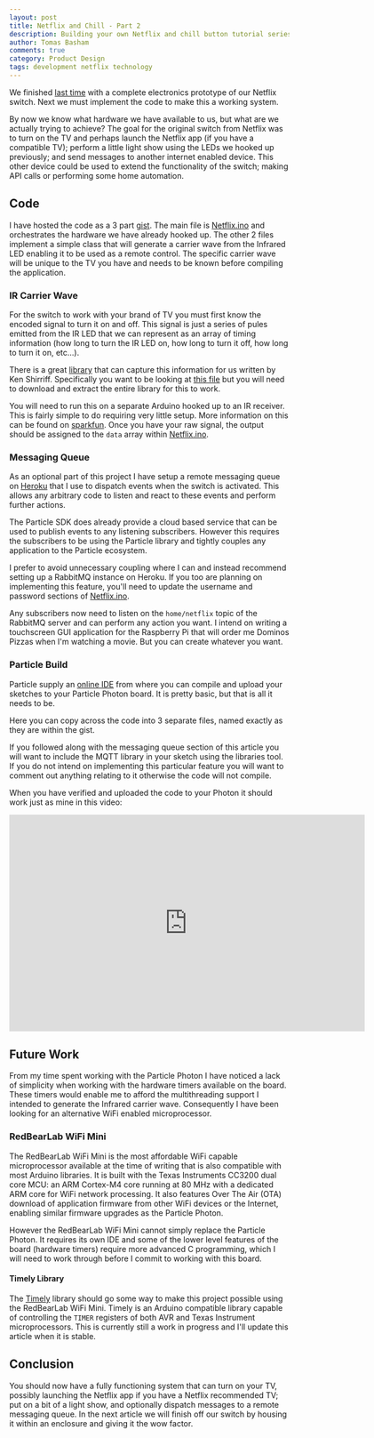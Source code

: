 ```yaml
---
layout: post
title: Netflix and Chill - Part 2
description: Building your own Netflix and chill button tutorial series continuing with the code.
author: Tomas Basham
comments: true
category: Product Design
tags: development netflix technology
---
```

We finished [last time](/product%20design/2016/05/12/netflix-and-chill.html)
with a complete electronics prototype of our Netflix switch. Next we must
implement the code to make this a working system.

By now we know what hardware we have available to us, but what are we actually
trying to achieve? The goal for the original switch from Netflix was to turn on
the TV and perhaps launch the Netflix app (if you have a compatible TV);
perform a little light show using the LEDs we hooked up previously; and send
messages to another internet enabled device. This other device could be used to
extend the functionality of the switch; making API calls or performing some
home automation.

## Code

I have hosted the code as a 3 part
[gist](https://gist.github.com/tomasbasham/660c84c97bda9d8acb116062c2f56ae2).
The main file is
[Netflix.ino](https://gist.github.com/tomasbasham/660c84c97bda9d8acb116062c2f56ae2#file-netflix-ino)
and orchestrates the hardware we have already hooked up. The other 2 files
implement a simple class that will generate a carrier wave from the Infrared
LED enabling it to be used as a remote control. The specific carrier wave will
be unique to the TV you have and needs to be known before compiling the
application.

### IR Carrier Wave

For the switch to work with your brand of TV you must first know the encoded
signal to turn it on and off. This signal is just a series of pules emitted
from the IR LED that we can represent as an array of timing information (how
long to turn the IR LED on, how long to turn it off, how long to turn it on,
etc...).

There is a great [library](https://github.com/z3t0/Arduino-IRremote) that can
capture this information for us written by Ken Shirriff. Specifically you want
to be looking at [this
file](https://github.com/z3t0/Arduino-IRremote/blob/master/examples/IRrecvDumpV2/IRrecvDumpV2.ino)
but you will need to download and extract the entire library for this to work.

You will need to run this on a separate Arduino hooked up to an IR receiver.
This is fairly simple to do requiring very little setup. More information on
this can be found on
[sparkfun](https://learn.sparkfun.com/tutorials/ir-communication). Once you
have your raw signal, the output should be assigned to the `data` array within
[Netflix.ino](https://gist.github.com/tomasbasham/660c84c97bda9d8acb116062c2f56ae2#file-netflix-ino-L45).

### Messaging Queue

As an optional part of this project I have setup a remote messaging queue on
[Heroku](https://dashboard.heroku.com/apps) that I use to dispatch events when
the switch is activated. This allows any arbitrary code to listen and react to
these events and perform further actions.

The Particle SDK does already provide a cloud based service that can be used to
publish events to any listening subscribers. However this requires the
subscribers to be using the Particle library and tightly couples any
application to the Particle ecosystem.

I prefer to avoid unnecessary coupling where I can and instead recommend
setting up a RabbitMQ instance on Heroku. If you too are planning on
implementing this feature, you'll need to update the username and password
sections of
[Netflix.ino](https://gist.github.com/tomasbasham/660c84c97bda9d8acb116062c2f56ae2#file-netflix-ino-L33-34).

Any subscribers now need to listen on the `home/netflix` topic of the RabbitMQ
server and can perform any action you want. I intend on writing a touchscreen
GUI application for the Raspberry Pi that will order me Dominos Pizzas when I'm
watching a movie. But you can create whatever you want.

### Particle Build

Particle supply an [online IDE](https://build.particle.io) from where you can
compile and upload your sketches to your Particle Photon board. It is pretty
basic, but that is all it needs to be.

Here you can copy across the code into 3 separate files, named exactly as they
are within the gist.

If you followed along with the messaging queue section of this article you will
want to include the MQTT library in your sketch using the libraries tool. If
you do not intend on implementing this particular feature you will want to
comment out anything relating to it otherwise the code will not compile.

When you have verified and uploaded the code to your Photon it should work just
as mine in this video:

<div class="embed-container">
  <iframe width="640" height="390" src="https://www.youtube.com/embed/z3rXOa8zIs0" frameborder="0" allowfullscreen></iframe>
</div>

## Future Work

From my time spent working with the Particle Photon I have noticed a lack of
simplicity when working with the hardware timers available on the board. These
timers would enable me to afford the multithreading support I intended to
generate the Infrared carrier wave. Consequently I have been looking for an
alternative WiFi enabled microprocessor.

### RedBearLab WiFi Mini

The RedBearLab WiFi Mini is the most affordable WiFi capable microprocessor
available at the time of writing that is also compatible with most Arduino
libraries. It is built with the Texas Instruments CC3200 dual core MCU: an ARM
Cortex-M4 core running at 80 MHz with a dedicated ARM core for WiFi network
processing. It also features Over The Air (OTA) download of application
firmware from other WiFi devices or the Internet, enabling similar firmware
upgrades as the Particle Photon.

However the RedBearLab WiFi Mini cannot simply replace the Particle Photon. It
requires its own IDE and some of the lower level features of the board
(hardware timers) require more advanced C programming, which I will need to
work through before I commit to working with this board.

#### Timely Library

The [Timely](https://github.com/tomasbasham/Timely) library should go some way
to make this project possible using the RedBearLab WiFi Mini. Timely is an
Arduino compatible library capable of controlling the `TIMER` registers of both
AVR and Texas Instrument microprocessors. This is currently still a work in
progress and I'll update this article when it is stable.

## Conclusion

You should now have a fully functioning system that can turn on your TV,
possibly launching the Netflix app if you have a Netflix recommended TV; put on
a bit of a light show, and optionally dispatch messages to a remote messaging
queue. In the next article we will finish off our switch by housing it within
an enclosure and giving it the wow factor.
